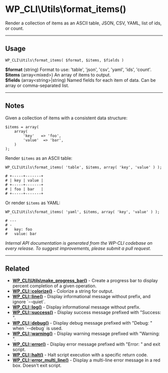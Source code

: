 # WP_CLI\Utils\format_items()

Render a collection of items as an ASCII table, JSON, CSV, YAML, list of ids, or count.

***

## Usage

    WP_CLI\Utils\format_items( $format, $items, $fields )

<div>
<strong>$format</strong> (string) Format to use: 'table', 'json', 'csv', 'yaml', 'ids', 'count'.<br />
<strong>$items</strong> (array&lt;mixed&gt;) An array of items to output.<br />
<strong>$fields</strong> (array&lt;string&gt;|string) Named fields for each item of data. Can be array or comma-separated list.<br />
</div>


***

## Notes

Given a collection of items with a consistent data structure:

```
$items = array(
    array(
        'key'   => 'foo',
        'value'  => 'bar',
    )
);
```

Render `$items` as an ASCII table:

```
WP_CLI\Utils\format_items( 'table', $items, array( 'key', 'value' ) );

# +-----+-------+
# | key | value |
# +-----+-------+
# | foo | bar   |
# +-----+-------+
```

Or render `$items` as YAML:

```
WP_CLI\Utils\format_items( 'yaml', $items, array( 'key', 'value' ) );

# ---
# -
#   key: foo
#   value: bar
```


*Internal API documentation is generated from the WP-CLI codebase on every release. To suggest improvements, please submit a pull request.*


***

## Related

<ul>



<li><strong><a href="https://make.wordpress.org/cli/handbook/internal-api/wp-cli-utils-make-progress-bar/">WP_CLI\Utils\make_progress_bar()</a></strong> - Create a progress bar to display percent completion of a given operation.</li>


<li><strong><a href="https://make.wordpress.org/cli/handbook/internal-api/wp-cli-colorize/">WP_CLI::colorize()</a></strong> - Colorize a string for output.</li>


<li><strong><a href="https://make.wordpress.org/cli/handbook/internal-api/wp-cli-line/">WP_CLI::line()</a></strong> - Display informational message without prefix, and ignore `--quiet`.</li>


<li><strong><a href="https://make.wordpress.org/cli/handbook/internal-api/wp-cli-log/">WP_CLI::log()</a></strong> - Display informational message without prefix.</li>


<li><strong><a href="https://make.wordpress.org/cli/handbook/internal-api/wp-cli-success/">WP_CLI::success()</a></strong> - Display success message prefixed with &quot;Success: &quot;.</li>


<li><strong><a href="https://make.wordpress.org/cli/handbook/internal-api/wp-cli-debug/">WP_CLI::debug()</a></strong> - Display debug message prefixed with &quot;Debug: &quot; when `--debug` is used.</li>


<li><strong><a href="https://make.wordpress.org/cli/handbook/internal-api/wp-cli-warning/">WP_CLI::warning()</a></strong> - Display warning message prefixed with &quot;Warning: &quot;.</li>


<li><strong><a href="https://make.wordpress.org/cli/handbook/internal-api/wp-cli-error/">WP_CLI::error()</a></strong> - Display error message prefixed with &quot;Error: &quot; and exit script.</li>


<li><strong><a href="https://make.wordpress.org/cli/handbook/internal-api/wp-cli-halt/">WP_CLI::halt()</a></strong> - Halt script execution with a specific return code.</li>


<li><strong><a href="https://make.wordpress.org/cli/handbook/internal-api/wp-cli-error-multi-line/">WP_CLI::error_multi_line()</a></strong> - Display a multi-line error message in a red box. Doesn't exit script.</li>



</ul>


